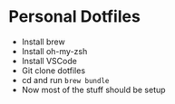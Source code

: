 # Personal Dotfiles

- Install brew
- Install oh-my-zsh
- Install VSCode
- Git clone dotfiles
- cd and run `brew bundle`
- Now most of the stuff should be setup

